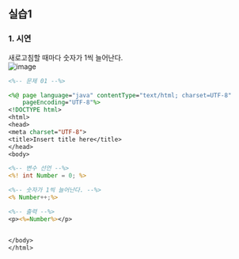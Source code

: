 ## 실습1

### 1. 시연
새로고침할 때마다 숫자가 1씩 늘어난다.  
![image](https://user-images.githubusercontent.com/63652571/168722020-a01878f9-92b0-471e-a935-e6366cf3678c.png)

```jsp
<%-- 문제 01 --%>

<%@ page language="java" contentType="text/html; charset=UTF-8"
    pageEncoding="UTF-8"%>
<!DOCTYPE html>
<html>
<head>
<meta charset="UTF-8">
<title>Insert title here</title>
</head>
<body>

<%-- 변수 선언 --%>
<%! int Number = 0; %>

<%-- 숫자가 1씩 늘어난다. --%>
<% Number++;%>

<%-- 출력 --%>
<p><%=Number%></p>


</body>
</html>
```
